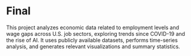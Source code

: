 # Final
This project analyzes economic data related to employment levels and wage gaps across U.S. job sectors, exploring trends since COVID-19 and the rise of AI. It uses publicly available datasets, performs time-series analysis, and generates relevant visualizations and summary statistics.
